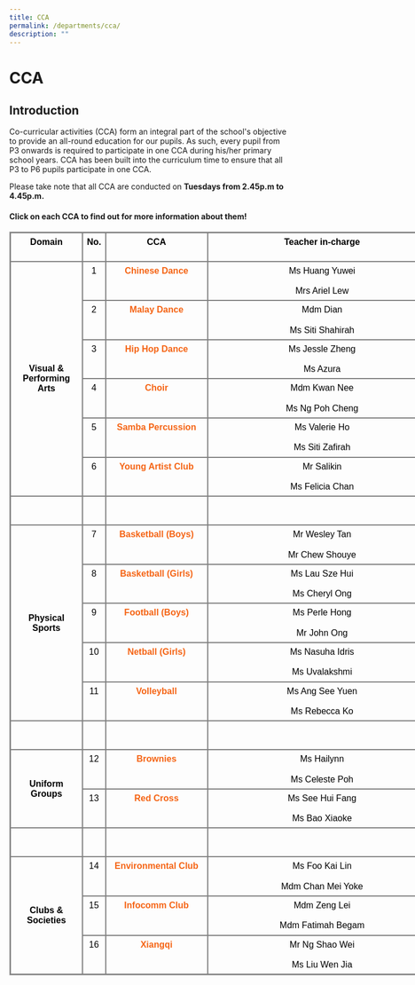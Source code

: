 ```yaml
---
title: CCA
permalink: /departments/cca/
description: ""
---
```

CCA
===

Introduction
------------

  

Co-curricular activities (CCA) form an integral part of the school's objective to provide an all-round education for our pupils. As such, every pupil from P3 onwards is required to participate in one CCA during his/her primary school years. CCA has been built into the curriculum time to ensure that all P3 to P6 pupils participate in one CCA.

Please take note that all CCA are conducted on **Tuesdays from 2.45p.m to 4.45p.m.**

#### Click on each CCA to find out for more information about them!

<table class="ive_eobj_center iveo_table ives_tab_simple3" cellspacing="0" cellpadding="5" style="font-size: 16px; font-style: normal; font-variant-caps: normal; font-weight: 400; letter-spacing: normal; orphans: auto; text-transform: none; white-space: normal; widows: auto; word-spacing: 0px; -webkit-text-size-adjust: auto; -webkit-text-stroke-width: 0px; text-decoration: none; margin: auto; outline: 0px; padding: 0px; border-collapse: collapse; clear: both; border: 1px solid rgb(170, 170, 170); caret-color: rgb(0, 0, 0); color: rgb(0, 0, 0); font-family: Raleway, sans-serif; text-align: left; width: 773.062px;"><tbody style="margin: 0px; outline: 0px; padding: 0px;"><tr style="margin: 0px; outline: 0px; padding: 0px;"><td valign="top" style="margin: 0px; outline: 0px; padding: 7px; text-align: center; border: 2px solid grey;"><b style="margin: 0px; outline: 0px; padding: 0px;">Domain<br style="margin: 0px; outline: 0px; padding: 0px;"><br style="margin: 0px; outline: 0px; padding: 0px;"></b></td><td valign="top" style="margin: 0px; outline: 0px; padding: 7px; text-align: center; border: 2px solid grey;"><b style="margin: 0px; outline: 0px; padding: 0px;">No.</b></td><td valign="top" style="margin: 0px; outline: 0px; padding: 7px; text-align: center; border: 2px solid grey;"><b style="margin: 0px; outline: 0px; padding: 0px;">CCA</b></td><td valign="top" style="margin: 0px; outline: 0px; padding: 7px; text-align: center; border: 2px solid grey; width: 465px;"><b style="margin: 0px; outline: 0px; padding: 0px;">Teacher in-charge</b></td></tr><tr style="margin: 0px; outline: 0px; padding: 0px;"><td rowspan="6" style="margin: 0px; outline: 0px; padding: 7px; text-align: center; border: 2px solid grey; width: 120px;"><b style="margin: 0px; outline: 0px; padding: 0px;">Visual &amp;<br style="margin: 0px; outline: 0px; padding: 0px;">Performing Arts</b><br style="margin: 0px; outline: 0px; padding: 0px;"></td><td valign="top" style="margin: 0px; outline: 0px; padding: 7px; text-align: center; border: 2px solid grey; width: 20px;">1</td><td valign="top" style="margin: 0px; outline: 0px; padding: 7px; text-align: center; border: 2px solid grey; width: 180px;"><a href="/files/ChineseDance.pdf" target="_blank" style="margin: 0px; outline: 0px; padding: 0px; color: rgb(245, 100, 20); text-decoration: none; font-weight: 700;">Chinese Dance</a></td><td valign="top" style="margin: 0px; outline: 0px; padding: 7px; text-align: center; border: 2px solid grey; width: 180px;"><div style="margin: 0px; outline: 0px; padding: 0px; line-height: 18.2px; text-align: center;">Ms Huang Yuwei</div><div style="margin: 0px; outline: 0px; padding: 0px; line-height: 18.2px; text-align: center;"><br style="margin: 0px; outline: 0px; padding: 0px;"></div><div style="margin: 0px; outline: 0px; padding: 0px; line-height: 18.2px; text-align: center;">Mrs Ariel Lew</div></td></tr><tr style="margin: 0px; outline: 0px; padding: 0px;"><td valign="top" style="margin: 0px; outline: 0px; padding: 7px; text-align: center; border: 2px solid grey; width: 20px;">2</td><td valign="top" style="margin: 0px; outline: 0px; padding: 7px; text-align: center; border: 2px solid grey; width: 180px;"><a href="https://corporationpri.moe.edu.sg/qql/slot/u746/Departments/CCA/Malay%20Dance.pdf" target="_blank" style="margin: 0px; outline: 0px; padding: 0px; color: rgb(245, 100, 20); text-decoration: none; font-weight: 700;">Malay Dance</a></td><td valign="top" style="margin: 0px; outline: 0px; padding: 7px; text-align: center; border: 2px solid grey; width: 180px;"><div style="margin: 0px; outline: 0px; padding: 0px; line-height: 18.2px; text-align: center;">Mdm Dian</div><div style="margin: 0px; outline: 0px; padding: 0px; line-height: 18.2px; text-align: center;"><br style="margin: 0px; outline: 0px; padding: 0px;"></div><div style="margin: 0px; outline: 0px; padding: 0px; line-height: 18.2px; text-align: center;">Ms Siti Shahirah</div></td></tr><tr style="margin: 0px; outline: 0px; padding: 0px;"><td valign="top" style="margin: 0px; outline: 0px; padding: 7px; text-align: center; border: 2px solid grey; width: 20px;">3</td><td valign="top" style="margin: 0px; outline: 0px; padding: 7px; text-align: center; border: 2px solid grey; width: 180px;"><a href="https://corporationpri.moe.edu.sg/qql/slot/u746/Departments/CCA/Hip%20Hop%20Dance.pdf" target="_blank" style="margin: 0px; outline: 0px; padding: 0px; color: rgb(245, 100, 20); text-decoration: none; font-weight: 700;">Hip Hop Dance</a></td><td valign="top" style="margin: 0px; outline: 0px; padding: 7px; text-align: center; border: 2px solid grey; width: 180px;"><div style="margin: 0px; outline: 0px; padding: 0px; line-height: 18.2px; text-align: center;"></div><div style="margin: 0px; outline: 0px; padding: 0px; line-height: 18.2px; text-align: center;">Ms Jessle Zheng<br style="margin: 0px; outline: 0px; padding: 0px;"></div><div style="margin: 0px; outline: 0px; padding: 0px; line-height: 18.2px; text-align: center;"><br style="margin: 0px; outline: 0px; padding: 0px;"></div><div style="margin: 0px; outline: 0px; padding: 0px; line-height: 18.2px; text-align: center;">Ms Azura</div></td></tr><tr style="margin: 0px; outline: 0px; padding: 0px;"><td valign="top" style="margin: 0px; outline: 0px; padding: 7px; text-align: center; border: 2px solid grey; width: 20px;">4</td><td valign="top" style="margin: 0px; outline: 0px; padding: 7px; text-align: center; border: 2px solid grey; width: 180px;"><a href="https://corporationpri.moe.edu.sg/qql/slot/u746/Departments/CCA/Choir.pdf" target="_blank" style="margin: 0px; outline: 0px; padding: 0px; color: rgb(245, 100, 20); text-decoration: none; font-weight: 700;">Choir</a></td><td valign="top" style="margin: 0px; outline: 0px; padding: 7px; text-align: center; border: 2px solid grey; width: 180px;"><div style="margin: 0px; outline: 0px; padding: 0px; line-height: 18.2px; text-align: center;"><span style="margin: 0px; outline: 0px; padding: 0px;">Mdm Kwan Nee</span></div><div style="margin: 0px; outline: 0px; padding: 0px; line-height: 18.2px; text-align: center;"><span style="margin: 0px; outline: 0px; padding: 0px;"><br style="margin: 0px; outline: 0px; padding: 0px;"></span></div><div style="margin: 0px; outline: 0px; padding: 0px; line-height: 18.2px; text-align: center;">Ms Ng Poh Cheng<br style="margin: 0px; outline: 0px; padding: 0px;"></div></td></tr><tr style="margin: 0px; outline: 0px; padding: 0px;"><td valign="top" style="margin: 0px; outline: 0px; padding: 7px; text-align: center; border: 2px solid grey; width: 20px;">5</td><td valign="top" style="margin: 0px; outline: 0px; padding: 7px; text-align: center; border: 2px solid grey; width: 180px;"><a href="https://corporationpri.moe.edu.sg/qql/slot/u746/Departments/CCA/Samba%20Percussion.pdf" target="_blank" style="margin: 0px; outline: 0px; padding: 0px; color: rgb(245, 100, 20); text-decoration: none; font-weight: 700;">Samba Percussion</a></td><td valign="top" style="margin: 0px; outline: 0px; padding: 7px; text-align: center; border: 2px solid grey; width: 180px;"><div style="margin: 0px; outline: 0px; padding: 0px; line-height: 18.2px; text-align: center;">Ms Valerie Ho</div><div style="margin: 0px; outline: 0px; padding: 0px; line-height: 18.2px; text-align: center;"><br style="margin: 0px; outline: 0px; padding: 0px;"></div><div style="margin: 0px; outline: 0px; padding: 0px; line-height: 18.2px; text-align: center;">Ms Siti Zafirah</div></td></tr><tr style="margin: 0px; outline: 0px; padding: 0px;"><td valign="top" style="margin: 0px; outline: 0px; padding: 7px; text-align: center; border: 2px solid grey; width: 20px;">6</td><td valign="top" style="margin: 0px; outline: 0px; padding: 7px; text-align: center; border: 2px solid grey; width: 180px;"><a href="https://corporationpri.moe.edu.sg/qql/slot/u746/Departments/CCA/Young%20Artist%20Club.pdf" target="_blank" style="margin: 0px; outline: 0px; padding: 0px; color: rgb(245, 100, 20); text-decoration: none; font-weight: 700;">Young Artist Club</a></td><td valign="top" style="margin: 0px; outline: 0px; padding: 7px; text-align: center; border: 2px solid grey; width: 180px;"><div style="margin: 0px; outline: 0px; padding: 0px; line-height: 18.2px; text-align: center;">Mr Salikin</div><div style="margin: 0px; outline: 0px; padding: 0px; line-height: 18.2px; text-align: center;"><br style="margin: 0px; outline: 0px; padding: 0px;"></div><div style="margin: 0px; outline: 0px; padding: 0px; line-height: 18.2px; text-align: center;">Ms Felicia Chan</div></td></tr><tr style="margin: 0px; outline: 0px; padding: 0px;"><td style="margin: 0px; outline: 0px; padding: 7px; text-align: center; border: 2px solid grey;"></td><td style="margin: 0px; outline: 0px; padding: 7px; text-align: center; border: 2px solid grey;"><br style="margin: 0px; outline: 0px; padding: 0px;"><br style="margin: 0px; outline: 0px; padding: 0px;"></td><td style="margin: 0px; outline: 0px; padding: 7px; text-align: center; border: 2px solid grey;"></td><td style="margin: 0px; outline: 0px; padding: 7px; text-align: center; border: 2px solid grey;"></td></tr><tr style="margin: 0px; outline: 0px; padding: 0px;"><td rowspan="5" style="margin: 0px; outline: 0px; padding: 7px; text-align: center; border: 2px solid grey; width: 80px;"><b style="margin: 0px; outline: 0px; padding: 0px;">Physical Sports</b></td><td valign="top" style="margin: 0px; outline: 0px; padding: 7px; text-align: center; border: 2px solid grey; width: 20px;">7</td><td valign="top" style="margin: 0px; outline: 0px; padding: 7px; text-align: center; border: 2px solid grey; width: 180px;"><a href="https://corporationpri.moe.edu.sg/qql/slot/u746/Departments/CCA/Basketball%20Boys.pdf" target="_blank" style="margin: 0px; outline: 0px; padding: 0px; color: rgb(245, 100, 20); text-decoration: none; font-weight: 700;">Basketball (Boys)</a></td><td valign="top" style="margin: 0px; outline: 0px; padding: 7px; text-align: center; border: 2px solid grey; width: 180px;"><div style="margin: 0px; outline: 0px; padding: 0px; line-height: 18.2px; text-align: center;">Mr Wesley Tan</div><div style="margin: 0px; outline: 0px; padding: 0px; line-height: 18.2px; text-align: center;"><br style="margin: 0px; outline: 0px; padding: 0px;"></div><div style="margin: 0px; outline: 0px; padding: 0px; line-height: 18.2px; text-align: center;">Mr Chew Shouye</div></td></tr><tr style="margin: 0px; outline: 0px; padding: 0px;"><td valign="top" style="margin: 0px; outline: 0px; padding: 7px; text-align: center; border: 2px solid grey; width: 20px;">8</td><td valign="top" style="margin: 0px; outline: 0px; padding: 7px; text-align: center; border: 2px solid grey; width: 180px;"><a href="https://corporationpri.moe.edu.sg/qql/slot/u746/Departments/CCA/Basketball%20Girls.pdf" target="_blank" style="margin: 0px; outline: 0px; padding: 0px; color: rgb(245, 100, 20); text-decoration: none; font-weight: 700;">Basketball (Girls)</a></td><td valign="top" style="margin: 0px; outline: 0px; padding: 7px; text-align: center; border: 2px solid grey; width: 180px;"><div style="margin: 0px; outline: 0px; padding: 0px; line-height: 18.2px; text-align: center;">Ms Lau Sze Hui</div><div style="margin: 0px; outline: 0px; padding: 0px; line-height: 18.2px; text-align: center;"><br style="margin: 0px; outline: 0px; padding: 0px;"></div><div style="margin: 0px; outline: 0px; padding: 0px; line-height: 18.2px; text-align: center;">Ms Cheryl Ong</div></td></tr><tr style="margin: 0px; outline: 0px; padding: 0px;"><td valign="top" style="margin: 0px; outline: 0px; padding: 7px; text-align: center; border: 2px solid grey; width: 20px;">9</td><td valign="top" style="margin: 0px; outline: 0px; padding: 7px; text-align: center; border: 2px solid grey; width: 180px;"><a href="https://corporationpri.moe.edu.sg/qql/slot/u746/Departments/CCA/Football%20Boys.pdf" target="_blank" style="margin: 0px; outline: 0px; padding: 0px; color: rgb(245, 100, 20); text-decoration: none; font-weight: 700;">Football (Boys)</a></td><td valign="top" style="margin: 0px; outline: 0px; padding: 7px; text-align: center; border: 2px solid grey; width: 180px;"><div style="margin: 0px; outline: 0px; padding: 0px; line-height: 18.2px; text-align: center;">Ms Perle Hong</div><div style="margin: 0px; outline: 0px; padding: 0px; line-height: 18.2px; text-align: center;"><br style="margin: 0px; outline: 0px; padding: 0px;"></div><div style="margin: 0px; outline: 0px; padding: 0px; line-height: 18.2px; text-align: center;">Mr John Ong</div></td></tr><tr style="margin: 0px; outline: 0px; padding: 0px;"><td valign="top" style="margin: 0px; outline: 0px; padding: 7px; text-align: center; border: 2px solid grey; width: 20px;">10</td><td valign="top" style="margin: 0px; outline: 0px; padding: 7px; text-align: center; border: 2px solid grey; width: 180px;"><a href="https://corporationpri.moe.edu.sg/qql/slot/u746/Departments/CCA/Netball%20Girls.pdf" target="_blank" style="margin: 0px; outline: 0px; padding: 0px; color: rgb(245, 100, 20); text-decoration: none; font-weight: 700;">Netball (Girls)</a></td><td valign="top" style="margin: 0px; outline: 0px; padding: 7px; text-align: center; border: 2px solid grey; width: 180px;"><div style="margin: 0px; outline: 0px; padding: 0px; line-height: 18.2px; text-align: center;">Ms Nasuha Idris</div><div style="margin: 0px; outline: 0px; padding: 0px; line-height: 18.2px; text-align: center;"><br style="margin: 0px; outline: 0px; padding: 0px;"></div><div style="margin: 0px; outline: 0px; padding: 0px; line-height: 18.2px; text-align: center;">Ms Uvalakshmi</div></td></tr><tr style="margin: 0px; outline: 0px; padding: 0px;"><td valign="top" style="margin: 0px; outline: 0px; padding: 7px; text-align: center; border: 2px solid grey; width: 20px;">11</td><td valign="top" style="margin: 0px; outline: 0px; padding: 7px; text-align: center; border: 2px solid grey; width: 180px;"><a href="https://corporationpri.moe.edu.sg/qql/slot/u746/Departments/CCA/Volleyball%20Boys.pdf" target="_blank" style="margin: 0px; outline: 0px; padding: 0px; color: rgb(245, 100, 20); text-decoration: none; font-weight: 700;">Volleyball</a></td><td valign="top" style="margin: 0px; outline: 0px; padding: 7px; text-align: center; border: 2px solid grey; width: 180px;"><div style="margin: 0px; outline: 0px; padding: 0px; line-height: 18.2px; text-align: center;"><span style="margin: 0px; outline: 0px; padding: 0px;">Ms Ang See Yuen</span><br style="margin: 0px; outline: 0px; padding: 0px;"></div><div style="margin: 0px; outline: 0px; padding: 0px; line-height: 18.2px; text-align: center;"><span style="margin: 0px; outline: 0px; padding: 0px;"><br style="margin: 0px; outline: 0px; padding: 0px;"></span></div><div style="margin: 0px; outline: 0px; padding: 0px; line-height: 18.2px; text-align: center;"><span style="margin: 0px; outline: 0px; padding: 0px;">Ms Rebecca Ko</span></div></td></tr><tr style="margin: 0px; outline: 0px; padding: 0px;"><td style="margin: 0px; outline: 0px; padding: 7px; text-align: center; border: 2px solid grey;"></td><td style="margin: 0px; outline: 0px; padding: 7px; text-align: center; border: 2px solid grey;"><br style="margin: 0px; outline: 0px; padding: 0px;"><br style="margin: 0px; outline: 0px; padding: 0px;"></td><td style="margin: 0px; outline: 0px; padding: 7px; text-align: center; border: 2px solid grey;"></td><td style="margin: 0px; outline: 0px; padding: 7px; text-align: center; border: 2px solid grey;"></td></tr><tr style="margin: 0px; outline: 0px; padding: 0px;"><td rowspan="2" style="margin: 0px; outline: 0px; padding: 7px; text-align: center; border: 2px solid grey; width: 80px;"><b style="margin: 0px; outline: 0px; padding: 0px;">Uniform Groups</b></td><td valign="top" style="margin: 0px; outline: 0px; padding: 7px; text-align: center; border: 2px solid grey; width: 20px;">12</td><td valign="top" style="margin: 0px; outline: 0px; padding: 7px; text-align: center; border: 2px solid grey; width: 180px;"><a href="https://corporationpri.moe.edu.sg/qql/slot/u746/Departments/CCA/Brownies%20Girls.pdf" target="_blank" style="margin: 0px; outline: 0px; padding: 0px; color: rgb(245, 100, 20); text-decoration: none; font-weight: 700;">Brownies</a></td><td valign="top" style="margin: 0px; outline: 0px; padding: 7px; text-align: center; border: 2px solid grey; width: 180px;"><div style="margin: 0px; outline: 0px; padding: 0px; line-height: 18.2px; text-align: center;">Ms Hailynn</div><div style="margin: 0px; outline: 0px; padding: 0px; line-height: 18.2px;"><br style="margin: 0px; outline: 0px; padding: 0px;"></div><div style="margin: 0px; outline: 0px; padding: 0px; line-height: 18.2px;">Ms Celeste Poh</div></td></tr><tr style="margin: 0px; outline: 0px; padding: 0px;"><td valign="top" style="margin: 0px; outline: 0px; padding: 7px; text-align: center; border: 2px solid grey; width: 20px;">13</td><td valign="top" style="margin: 0px; outline: 0px; padding: 7px; text-align: center; border: 2px solid grey; width: 180px;"><a href="https://corporationpri.moe.edu.sg/qql/slot/u746/Departments/CCA/Red%20Cross.pdf" target="_blank" style="margin: 0px; outline: 0px; padding: 0px; color: rgb(245, 100, 20); text-decoration: none; font-weight: 700;">Red Cross</a></td><td valign="top" style="margin: 0px; outline: 0px; padding: 7px; text-align: center; border: 2px solid grey; width: 180px;"><div style="margin: 0px; outline: 0px; padding: 0px; line-height: 18.2px;"><span style="margin: 0px; outline: 0px; padding: 0px;">Ms See Hui Fang</span></div><div style="margin: 0px; outline: 0px; padding: 0px; line-height: 18.2px;"><br style="margin: 0px; outline: 0px; padding: 0px;"></div>Ms Bao Xiaoke</td></tr><tr style="margin: 0px; outline: 0px; padding: 0px;"><td style="margin: 0px; outline: 0px; padding: 7px; text-align: center; border: 2px solid grey;"></td><td style="margin: 0px; outline: 0px; padding: 7px; text-align: center; border: 2px solid grey;"><br style="margin: 0px; outline: 0px; padding: 0px;"><br style="margin: 0px; outline: 0px; padding: 0px;"></td><td style="margin: 0px; outline: 0px; padding: 7px; text-align: center; border: 2px solid grey;"></td><td style="margin: 0px; outline: 0px; padding: 7px; text-align: center; border: 2px solid grey;"></td></tr><tr style="margin: 0px; outline: 0px; padding: 0px;"><td rowspan="3" style="margin: 0px; outline: 0px; padding: 7px; text-align: center; border: 2px solid grey; width: 80px;"><b style="margin: 0px; outline: 0px; padding: 0px;">Clubs &amp; Societies</b></td><td valign="top" style="margin: 0px; outline: 0px; padding: 7px; text-align: center; border: 2px solid grey; width: 20px;">14</td><td valign="top" style="margin: 0px; outline: 0px; padding: 7px; text-align: center; border: 2px solid grey; width: 180px;"><a href="https://corporationpri.moe.edu.sg/qql/slot/u746/Departments/CCA/Environmental%20Club.pdf" target="_blank" style="margin: 0px; outline: 0px; padding: 0px; color: rgb(245, 100, 20); text-decoration: none; font-weight: 700;">Environmental Club</a></td><td valign="top" style="margin: 0px; outline: 0px; padding: 7px; text-align: center; border: 2px solid grey; width: 180px;"><div style="margin: 0px; outline: 0px; padding: 0px; line-height: 18.2px; text-align: center;"><span style="margin: 0px; outline: 0px; padding: 0px;">Ms Foo Kai Lin</span></div><div style="margin: 0px; outline: 0px; padding: 0px; line-height: 18.2px; text-align: center;"><br style="margin: 0px; outline: 0px; padding: 0px;"></div><div style="margin: 0px; outline: 0px; padding: 0px; line-height: 18.2px; text-align: center;">Mdm Chan Mei Yoke</div></td></tr><tr style="margin: 0px; outline: 0px; padding: 0px;"><td valign="top" style="margin: 0px; outline: 0px; padding: 7px; text-align: center; border: 2px solid grey; width: 20px;">15</td><td valign="top" style="margin: 0px; outline: 0px; padding: 7px; text-align: center; border: 2px solid grey; width: 180px;"><a href="https://corporationpri.moe.edu.sg/qql/slot/u746/Departments/CCA/Infocomm%20Club.pdf" target="_blank" style="margin: 0px; outline: 0px; padding: 0px; color: rgb(245, 100, 20); text-decoration: none; font-weight: 700;">Infocomm Club</a></td><td valign="top" style="margin: 0px; outline: 0px; padding: 7px; text-align: center; border: 2px solid grey; width: 180px;"><div style="margin: 0px; outline: 0px; padding: 0px; line-height: 18.2px; text-align: center;">Mdm Zeng Lei</div><div style="margin: 0px; outline: 0px; padding: 0px; line-height: 18.2px; text-align: center;"><br style="margin: 0px; outline: 0px; padding: 0px;"></div><div style="margin: 0px; outline: 0px; padding: 0px; line-height: 18.2px; text-align: center;">Mdm Fatimah Begam</div></td></tr><tr style="margin: 0px; outline: 0px; padding: 0px;"><td valign="top" style="margin: 0px; outline: 0px; padding: 7px; text-align: center; border: 2px solid grey; width: 20px;">16</td><td valign="top" style="margin: 0px; outline: 0px; padding: 7px; text-align: center; border: 2px solid grey; width: 180px;"><a href="https://corporationpri.moe.edu.sg/qql/slot/u746/Departments/CCA/Xiangqi.pdf" target="_blank" style="margin: 0px; outline: 0px; padding: 0px; color: rgb(245, 100, 20); text-decoration: none; font-weight: 700;">Xiangqi</a></td><td valign="top" style="margin: 0px; outline: 0px; padding: 7px; text-align: center; border: 2px solid grey; width: 180px;"><div style="margin: 0px; outline: 0px; padding: 0px; line-height: 18.2px; text-align: center;">Mr Ng Shao Wei</div><div style="margin: 0px; outline: 0px; padding: 0px; line-height: 18.2px; text-align: center;"><br style="margin: 0px; outline: 0px; padding: 0px;"></div><div style="margin: 0px; outline: 0px; padding: 0px; line-height: 18.2px; text-align: center;">Ms Liu Wen Jia</div></td></tr></tbody></table>